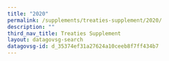 ```yaml
---
title: "2020"
permalink: /supplements/treaties-supplement/2020/
description: ""
third_nav_title: Treaties Supplement
layout: datagovsg-search
datagovsg-id: d_35374ef31a27624a10ceeb8f7ff434b7
---
```

